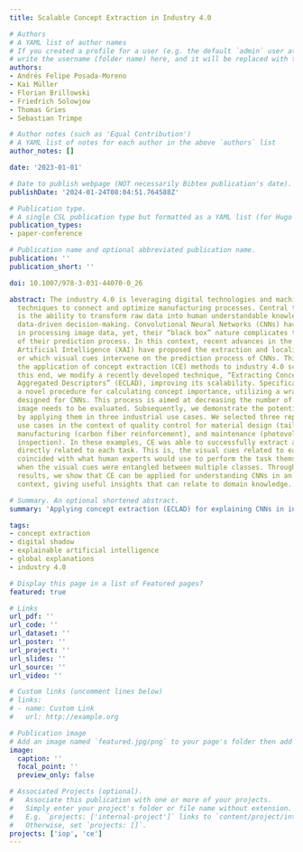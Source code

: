 ```yaml
---
title: Scalable Concept Extraction in Industry 4.0

# Authors
# A YAML list of author names
# If you created a profile for a user (e.g. the default `admin` user at `content/authors/admin/`), 
# write the username (folder name) here, and it will be replaced with their full name and linked to their profile.
authors:
- Andrés Felipe Posada-Moreno
- Kai Müller
- Florian Brillowski
- Friedrich Solowjow
- Thomas Gries
- Sebastian Trimpe

# Author notes (such as 'Equal Contribution')
# A YAML list of notes for each author in the above `authors` list
author_notes: []

date: '2023-01-01'

# Date to publish webpage (NOT necessarily Bibtex publication's date).
publishDate: '2024-01-24T08:04:51.764588Z'

# Publication type.
# A single CSL publication type but formatted as a YAML list (for Hugo requirements).
publication_types:
- paper-conference

# Publication name and optional abbreviated publication name.
publication: ''
publication_short: ''

doi: 10.1007/978-3-031-44070-0_26

abstract: The industry 4.0 is leveraging digital technologies and machine learning
  techniques to connect and optimize manufacturing processes. Central to this idea
  is the ability to transform raw data into human understandable knowledge for reliable
  data-driven decision-making. Convolutional Neural Networks (CNNs) have been instrumental
  in processing image data, yet, their “black box” nature complicates the understanding
  of their prediction process. In this context, recent advances in the field of eXplainable
  Artificial Intelligence (XAI) have proposed the extraction and localization of concepts,
  or which visual cues intervene on the prediction process of CNNs. This paper tackles
  the application of concept extraction (CE) methods to industry 4.0 scenarios. To
  this end, we modify a recently developed technique, “Extracting Concepts with Local
  Aggregated Descriptors” (ECLAD), improving its scalability. Specifically, we propose
  a novel procedure for calculating concept importance, utilizing a wrapper function
  designed for CNNs. This process is aimed at decreasing the number of times each
  image needs to be evaluated. Subsequently, we demonstrate the potential of CE methods,
  by applying them in three industrial use cases. We selected three representative
  use cases in the context of quality control for material design (tailored textiles),
  manufacturing (carbon fiber reinforcement), and maintenance (photovoltaic module
  inspection). In these examples, CE was able to successfully extract and locate concepts
  directly related to each task. This is, the visual cues related to each concept,
  coincided with what human experts would use to perform the task themselves, even
  when the visual cues were entangled between multiple classes. Through empirical
  results, we show that CE can be applied for understanding CNNs in an industrial
  context, giving useful insights that can relate to domain knowledge.

# Summary. An optional shortened abstract.
summary: 'Applying concept extraction (ECLAD) for explaining CNNs in industrial use cases.'

tags:
- concept extraction
- digital shadow
- explainable artificial intelligence
- global explanations
- industry 4.0

# Display this page in a list of Featured pages?
featured: true

# Links
url_pdf: ''
url_code: ''
url_dataset: ''
url_poster: ''
url_project: ''
url_slides: ''
url_source: ''
url_video: ''

# Custom links (uncomment lines below)
# links:
# - name: Custom Link
#   url: http://example.org

# Publication image
# Add an image named `featured.jpg/png` to your page's folder then add a caption below.
image:
  caption: ''
  focal_point: ''
  preview_only: false

# Associated Projects (optional).
#   Associate this publication with one or more of your projects.
#   Simply enter your project's folder or file name without extension.
#   E.g. `projects: ['internal-project']` links to `content/project/internal-project/index.md`.
#   Otherwise, set `projects: []`.
projects: ['iop', 'ce']
---
```


